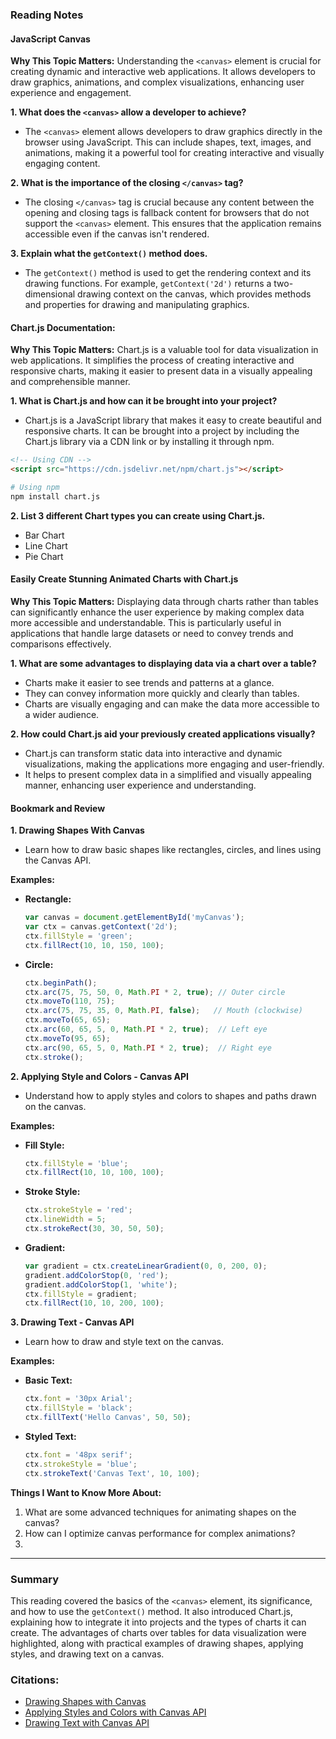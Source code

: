 ### Reading Notes

#### JavaScript Canvas

**Why This Topic Matters:**
Understanding the `<canvas>` element is crucial for creating dynamic and interactive web applications. It allows developers to draw graphics, animations, and complex visualizations, enhancing user experience and engagement.

**1. What does the `<canvas>` allow a developer to achieve?**
   - The `<canvas>` element allows developers to draw graphics directly in the browser using JavaScript. This can include shapes, text, images, and animations, making it a powerful tool for creating interactive and visually engaging content.

**2. What is the importance of the closing `</canvas>` tag?**
   - The closing `</canvas>` tag is crucial because any content between the opening and closing tags is fallback content for browsers that do not support the `<canvas>` element. This ensures that the application remains accessible even if the canvas isn't rendered.

**3. Explain what the `getContext()` method does.**
   - The `getContext()` method is used to get the rendering context and its drawing functions. For example, `getContext('2d')` returns a two-dimensional drawing context on the canvas, which provides methods and properties for drawing and manipulating graphics.

#### Chart.js Documentation:

**Why This Topic Matters:**
Chart.js is a valuable tool for data visualization in web applications. It simplifies the process of creating interactive and responsive charts, making it easier to present data in a visually appealing and comprehensible manner.

**1. What is Chart.js and how can it be brought into your project?**
   - Chart.js is a JavaScript library that makes it easy to create beautiful and responsive charts. It can be brought into a project by including the Chart.js library via a CDN link or by installing it through npm.

   ```html
   <!-- Using CDN -->
   <script src="https://cdn.jsdelivr.net/npm/chart.js"></script>
   ```

   ```bash
   # Using npm
   npm install chart.js
   ```

**2. List 3 different Chart types you can create using Chart.js.**
   - Bar Chart
   - Line Chart
   - Pie Chart

#### Easily Create Stunning Animated Charts with Chart.js

**Why This Topic Matters:**
Displaying data through charts rather than tables can significantly enhance the user experience by making complex data more accessible and understandable. This is particularly useful in applications that handle large datasets or need to convey trends and comparisons effectively.

**1. What are some advantages to displaying data via a chart over a table?**
   - Charts make it easier to see trends and patterns at a glance.
   - They can convey information more quickly and clearly than tables.
   - Charts are visually engaging and can make the data more accessible to a wider audience.

**2. How could Chart.js aid your previously created applications visually?**
   - Chart.js can transform static data into interactive and dynamic visualizations, making the applications more engaging and user-friendly.
   - It helps to present complex data in a simplified and visually appealing manner, enhancing user experience and understanding.

#### Bookmark and Review

**1. Drawing Shapes With Canvas**
   - Learn how to draw basic shapes like rectangles, circles, and lines using the Canvas API.

   **Examples:**
   - **Rectangle:**
     ```javascript
     var canvas = document.getElementById('myCanvas');
     var ctx = canvas.getContext('2d');
     ctx.fillStyle = 'green';
     ctx.fillRect(10, 10, 150, 100);
     ```

   - **Circle:**
     ```javascript
     ctx.beginPath();
     ctx.arc(75, 75, 50, 0, Math.PI * 2, true); // Outer circle
     ctx.moveTo(110, 75);
     ctx.arc(75, 75, 35, 0, Math.PI, false);   // Mouth (clockwise)
     ctx.moveTo(65, 65);
     ctx.arc(60, 65, 5, 0, Math.PI * 2, true);  // Left eye
     ctx.moveTo(95, 65);
     ctx.arc(90, 65, 5, 0, Math.PI * 2, true);  // Right eye
     ctx.stroke();
     ```

**2. Applying Style and Colors - Canvas API**
   - Understand how to apply styles and colors to shapes and paths drawn on the canvas.

   **Examples:**
   - **Fill Style:**
     ```javascript
     ctx.fillStyle = 'blue';
     ctx.fillRect(10, 10, 100, 100);
     ```

   - **Stroke Style:**
     ```javascript
     ctx.strokeStyle = 'red';
     ctx.lineWidth = 5;
     ctx.strokeRect(30, 30, 50, 50);
     ```

   - **Gradient:**
     ```javascript
     var gradient = ctx.createLinearGradient(0, 0, 200, 0);
     gradient.addColorStop(0, 'red');
     gradient.addColorStop(1, 'white');
     ctx.fillStyle = gradient;
     ctx.fillRect(10, 10, 200, 100);
     ```

**3. Drawing Text - Canvas API**
   - Learn how to draw and style text on the canvas.

   **Examples:**
   - **Basic Text:**
     ```javascript
     ctx.font = '30px Arial';
     ctx.fillStyle = 'black';
     ctx.fillText('Hello Canvas', 50, 50);
     ```

   - **Styled Text:**
     ```javascript
     ctx.font = '48px serif';
     ctx.strokeStyle = 'blue';
     ctx.strokeText('Canvas Text', 10, 100);
     ```

**Things I Want to Know More About:**
1. What are some advanced techniques for animating shapes on the canvas?
2. How can I optimize canvas performance for complex animations?
3. 

---

### Summary

This reading covered the basics of the `<canvas>` element, its significance, and how to use the `getContext()` method. It also introduced Chart.js, explaining how to integrate it into projects and the types of charts it can create. The advantages of charts over tables for data visualization were highlighted, along with practical examples of drawing shapes, applying styles, and drawing text on a canvas.

### Citations:
- [Drawing Shapes with Canvas](https://developer.mozilla.org/en-US/docs/Web/API/Canvas_API/Tutorial/Drawing_shapes)
- [Applying Styles and Colors with Canvas API](https://developer.mozilla.org/en-US/docs/Web/API/Canvas_API/Tutorial/Applying_styles_and_colors)
- [Drawing Text with Canvas API](https://developer.mozilla.org/en-US/docs/Web/API/Canvas_API/Tutorial/Drawing_text)

